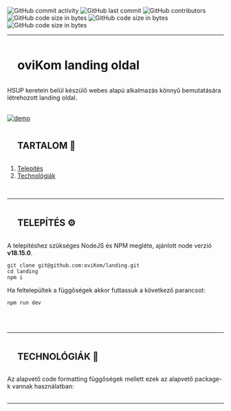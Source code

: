 ![GitHub commit activity](https://img.shields.io/github/commit-activity/m/oviKom/landing?color=pink&style=for-the-badge)
![GitHub last commit](https://img.shields.io/github/last-commit/oviKom/landing?style=for-the-badge)
![GitHub contributors](https://img.shields.io/github/contributors/oviKom/landing?style=for-the-badge) 
![GitHub code size in bytes](https://img.shields.io/github/languages/code-size/oviKom/landing?color=yellow&style=for-the-badge)
![GitHub code size in bytes](https://img.shields.io/github/package-json/dependency-version/oviKom/landing/dev/vite/main?color=purple&style=for-the-badge)
![GitHub code size in bytes](https://img.shields.io/github/package-json/dependency-version/oviKom/landing/react/main?color=blue&style=for-the-badge)

***
<div id="user-content-toc">
  <ul>
    <summary><h1 style="display: inline-block;">oviKom landing oldal</h1></summary>
  </ul>
</div> 
HSUP keretein belül készülő webes alapú alkalmazás könnyű bemutatására létrehozott landing oldal.
<br />
<br />
<a href="https://ovikom-frontend.vercel.app/" target="_blank">
  
[![demo](https://img.shields.io/badge/💻-DEMO-red?style=for-the-badge)](https://ovikom-landing.vercel.app/)
</a>
<br />

<div id="user-content-toc">
  <ul>
    <summary><h2 style="display: inline-block;">TARTALOM 🔗</h2></summary>
  </ul>
</div> 

1. [Telepítés](#installation)
2. [Technológiák](#technologies)
<br />

***

<div id="user-content-toc">
  <ul>
    <summary><h2 id="installation" style="display: inline-block;">TELEPÍTÉS ⚙️</h2></summary>
  </ul>
</div> 
A telepítéshez szükséges NodeJS és NPM megléte, ajánlott node verzió <b>v18.15.0</b>.


```
git clone git@github.com:oviKom/landing.git
cd landing
npm i
```

Ha feltelepültek a függőségek akkor futtassuk a következő parancsot:

```
npm run dev
```
<br />
<br />

***

<div id="user-content-toc">
  <ul>
    <summary><h2 id="technologies" style="display: inline-block;">TECHNOLÓGIÁK 🧬</h2></summary>
  </ul>
</div>
Az alapvető code formatting függőségek mellett ezek az alapvető package-k vannak használatban:

<br />
<br />

***

